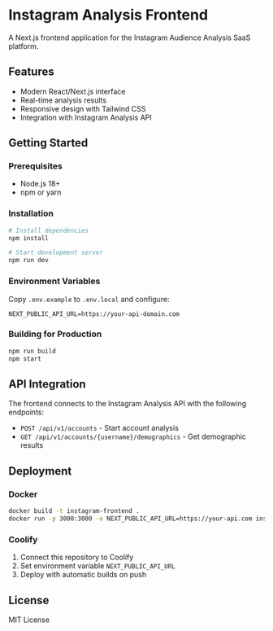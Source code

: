 # Instagram Analysis Frontend

A Next.js frontend application for the Instagram Audience Analysis SaaS platform.

## Features

- Modern React/Next.js interface
- Real-time analysis results
- Responsive design with Tailwind CSS
- Integration with Instagram Analysis API

## Getting Started

### Prerequisites

- Node.js 18+
- npm or yarn

### Installation

```bash
# Install dependencies
npm install

# Start development server
npm run dev
```

### Environment Variables

Copy `.env.example` to `.env.local` and configure:

```env
NEXT_PUBLIC_API_URL=https://your-api-domain.com
```

### Building for Production

```bash
npm run build
npm start
```

## API Integration

The frontend connects to the Instagram Analysis API with the following endpoints:

- `POST /api/v1/accounts` - Start account analysis
- `GET /api/v1/accounts/{username}/demographics` - Get demographic results

## Deployment

### Docker

```bash
docker build -t instagram-frontend .
docker run -p 3000:3000 -e NEXT_PUBLIC_API_URL=https://your-api.com instagram-frontend
```

### Coolify

1. Connect this repository to Coolify
2. Set environment variable `NEXT_PUBLIC_API_URL`
3. Deploy with automatic builds on push

## License

MIT License